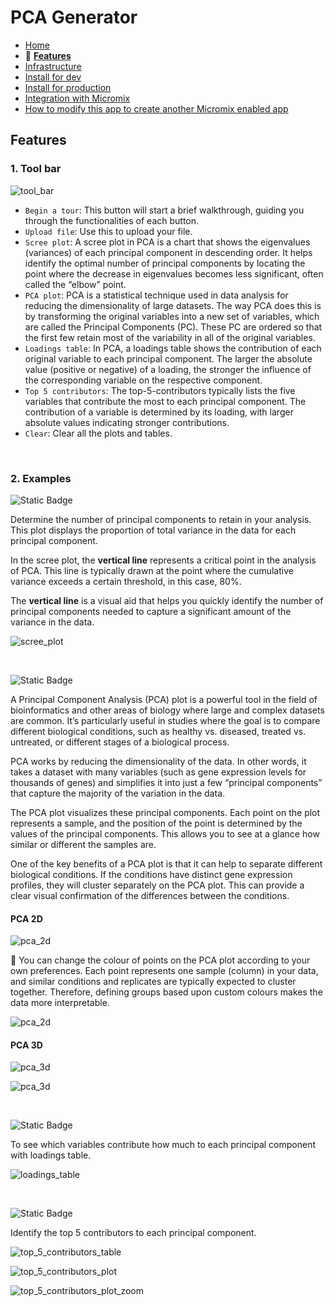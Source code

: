 # PCA Generator

- [Home](/README.md)
- 🌟 **[Features](features.md)**
- [Infrastructure](infrastructure.md)
- [Install for dev](install_for_dev.md)
- [Install for production](install_for_production.md)
- [Integration with Micromix](integrate_with_micromix.md)
- [How to modify this app to create another Micromix enabled app](how_to_modify_this_app_to_create_another_micromix_enabled_app.md)

## Features

### 1. Tool bar

![tool_bar](/documentation_images/md__tool_bar.png)

- `Begin a tour`: This button will start a brief walkthrough, guiding you through the functionalities of each button.
- `Upload file`: Use this to upload your file.
- `Scree plot`: A scree plot in PCA is a chart that shows the eigenvalues (variances) of each principal component in descending order. It helps identify the optimal number of principal components by locating the point where the decrease in eigenvalues becomes less significant, often called the “elbow” point.
- `PCA plot`: PCA is a statistical technique used in data analysis for reducing the dimensionality of large datasets. The way PCA does this is by transforming the original variables into a new set of variables, which are called the Principal Components (PC). These PC are ordered so that the first few retain most of the variability in all of the original variables.
- `Loadings table`: In PCA, a loadings table shows the contribution of each original variable to each principal component. The larger the absolute value (positive or negative) of a loading, the stronger the influence of the corresponding variable on the respective component.
- `Top 5 contributors`: The top-5-contributors typically lists the five variables that contribute the most to each principal component. The contribution of a variable is determined by its loading, with larger absolute values indicating stronger contributions.
- `Clear`: Clear all the plots and tables.

<p>&nbsp;</p>

### 2. Examples

![Static Badge](https://img.shields.io/badge/Feature-Scree_Plot_Generation-blue)

Determine the number of principal components to retain in your analysis. This plot displays the proportion of total variance in the data for each principal component.

In the scree plot, the **vertical line** represents a critical point in the analysis of PCA. This line is typically drawn at the point where the cumulative variance exceeds a certain threshold, in this case, 80%.

The **vertical line** is a visual aid that helps you quickly identify the number of principal components needed to capture a significant amount of the variance in the data. 

![scree_plot](/documentation_images/md__scree_plot.png)

<p>&nbsp;</p>

![Static Badge](https://img.shields.io/badge/Feature-PCA_Plot_Generation_in_2D_and_3D-blue)

A Principal Component Analysis (PCA) plot is a powerful tool in the field of bioinformatics and other areas of biology where large and complex datasets are common. It’s particularly useful in studies where the goal is to compare different biological conditions, such as healthy vs. diseased, treated vs. untreated, or different stages of a biological process.

PCA works by reducing the dimensionality of the data. In other words, it takes a dataset with many variables (such as gene expression levels for thousands of genes) and simplifies it into just a few “principal components” that capture the majority of the variation in the data.

The PCA plot visualizes these principal components. Each point on the plot represents a sample, and the position of the point is determined by the values of the principal components. This allows you to see at a glance how similar or different the samples are.

One of the key benefits of a PCA plot is that it can help to separate different biological conditions. If the conditions have distinct gene expression profiles, they will cluster separately on the PCA plot. This can provide a clear visual confirmation of the differences between the conditions.

#### PCA 2D

![pca_2d](/documentation_images/md__pca_plot_2d__1.png)

🎨 You can change the colour of points on the PCA plot according to your own preferences. Each point represents one sample (column) in your data, and similar conditions and replicates are typically expected to cluster together. Therefore, defining groups based upon custom colours makes the data more interpretable.  

![pca_2d](/documentation_images/md__pca_plot_2d__2.png)

#### PCA 3D

![pca_3d](/documentation_images/md__pca_plot_3d__1.png)

![pca_3d](/documentation_images/md__pca_plot_3d__2.png)

<p>&nbsp;</p>

![Static Badge](https://img.shields.io/badge/Feature-Loadings_Table_Generation-blue)

To see which variables contribute how much to each principal component with loadings table.

![loadings_table](/documentation_images/md__loadings_table.png)

<p>&nbsp;</p>

![Static Badge](https://img.shields.io/badge/Feature-Top_5_Contributors-blue)

Identify the top 5 contributors to each principal component.

![top_5_contributors_table](/documentation_images/md__top_5_contributors_table.png)

![top_5_contributors_plot](/documentation_images/md__top_5_contributors_plot.png)

![top_5_contributors_plot_zoom](/documentation_images/md__top_5_contributors_plot_zoom_view.png)
